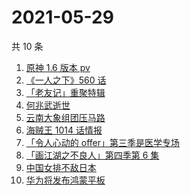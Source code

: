 # 2021-05-29

共 10 条

<!-- BEGIN ZHIHUSEARCH -->
<!-- 最后更新时间 Sat May 29 2021 06:19:51 GMT+0800 (China Standard Time) -->
1. [原神 1.6 版本 pv](https://www.zhihu.com/search?q=原神)
1. [《一人之下》560 话](https://www.zhihu.com/search?q=一人之下)
1. [「老友记」重聚特辑](https://www.zhihu.com/search?q=老友记重聚)
1. [何兆武逝世](https://www.zhihu.com/search?q=何兆武)
1. [云南大象组团压马路](https://www.zhihu.com/search?q=云南大象)
1. [海贼王 1014 话情报](https://www.zhihu.com/search?q=海贼王)
1. [「令人心动的 offer」第三季是医学专场](https://www.zhihu.com/search?q=令人心动的offer第三季)
1. [「画江湖之不良人」第四季第 6 集](https://www.zhihu.com/search?q=画江湖之不良人第四季)
1. [中国女排不敌日本](https://www.zhihu.com/search?q=中国女排)
1. [华为将发布鸿蒙平板](https://www.zhihu.com/search?q=鸿蒙平板)
<!-- END ZHIHUSEARCH -->
